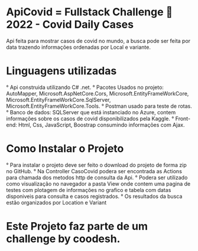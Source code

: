 # ApiCovid = Fullstack Challenge 🏅 2022 - Covid Daily Cases
Api feita para mostrar casos de covid no mundo, a busca pode ser feita por data trazendo informações ordenadas por Local e variante.

# Linguagens utilizadas
° Api construida utilizando C# .net.
° Pacotes Usados no projeto: AutoMapper, Microsoft.AspNetCore.Cors, Microsoft.EntityFrameWorkCore, Microsoft.EntityFrameWorkCore.SqlServer, Microsoft.EntityFrameWorkCore.Tools.
° Postman usado para teste de rotas.
° Banco de dados: SQLServer que está instanciado no Azure, contem informações sobre os casos de covid disponibilizados pela Kaggle.
° Front-end: Html, Css, JavaScript, Boostrap consumindo informações com Ajax.


# Como Instalar o Projeto
° Para instalar o projeto deve ser feito o download do projeto de forma zip no GitHub.
° Na Controller CasoCovid podera ser encontrada as Actions para chamada dos metodos http de consulta da Api.
° Podera ser utilizado como visualização no navegador a pasta View onde contem uma pagina de testes com plotagem de informações no grafico e tabela com datas disponiveis para consulta e casos registrados.
° Os resultados da busca estão organizados por Location e Variant

# Este Projeto faz parte de um challenge by coodesh.
